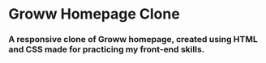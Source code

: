 # Groww Homepage Clone

### A responsive clone of Groww homepage, created using HTML and CSS made for practicing my front-end skills.
